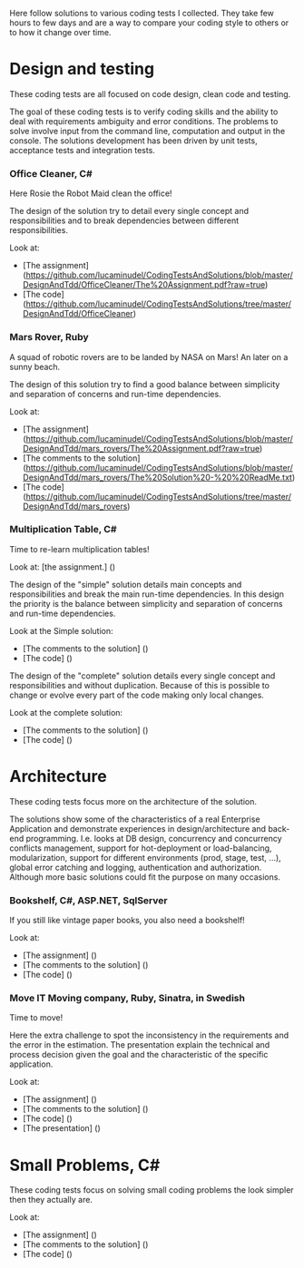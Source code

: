 Here follow solutions to various coding tests I collected.
They take few hours to few days and are a way to compare your coding style to others or to how it change over time.


# Design and testing
These coding tests are all focused on code design, clean code and testing.

The goal of these coding tests is to verify coding skills and the ability to deal with requirements ambiguity and error conditions.
The problems to solve involve input from the command line, computation and output in the console.
The solutions development has been driven by unit tests, acceptance tests and integration tests.



### Office Cleaner, C# 
Here Rosie the Robot Maid clean the office!

The design of the solution try to detail every single concept and responsibilities and to break dependencies between different responsibilities.

Look at:
- [The assignment] (https://github.com/lucaminudel/CodingTestsAndSolutions/blob/master/DesignAndTdd/OfficeCleaner/The%20Assignment.pdf?raw=true)
- [The code] (https://github.com/lucaminudel/CodingTestsAndSolutions/tree/master/DesignAndTdd/OfficeCleaner)


### Mars Rover, Ruby
A squad of robotic rovers are to be landed by NASA on Mars! An later on a sunny beach.

The design of this solution try to find a good balance between simplicity and separation of concerns and run-time dependencies.


Look at:
- [The assignment] (https://github.com/lucaminudel/CodingTestsAndSolutions/blob/master/DesignAndTdd/mars_rovers/The%20Assignment.pdf?raw=true)
- [The comments to the solution] (https://github.com/lucaminudel/CodingTestsAndSolutions/blob/master/DesignAndTdd/mars_rovers/The%20Solution%20-%20%20ReadMe.txt)
- [The code] (https://github.com/lucaminudel/CodingTestsAndSolutions/tree/master/DesignAndTdd/mars_rovers)



### Multiplication Table, C# 
Time to re-learn multiplication tables!

Look at: [the assignment.] ()

The design of the "simple" solution details main concepts and responsibilities and break the main run-time dependencies.
In this design the priority is the balance between simplicity and separation of concerns and run-time dependencies.

Look at the Simple solution:
- [The comments to the solution] ()
- [The code] ()



The design of the "complete" solution details every single concept and responsibilities and without duplication.
Because of this is possible to change or evolve every part of the code making only local changes.

Look at the complete solution:
- [The comments to the solution] ()
- [The code] ()



# Architecture
These coding tests focus more on the architecture of the solution.

The solutions show some of the characteristics of a real Enterprise Application and demonstrate experiences in design/architecture and back-end programming.
I.e. looks at DB design, concurrency and concurrency conflicts management, support for hot-deployment or load-balancing, modularization, support for different environments (prod, stage, test, ...), global error catching and logging, authentication and authorization.
Although more basic solutions could fit the purpose on many occasions.



### Bookshelf, C#, ASP.NET, SqlServer
If you still like vintage paper books, you also need a bookshelf!

Look at:
- [The assignment] ()
- [The comments to the solution] ()
- [The code] ()


### Move IT Moving company, Ruby, Sinatra, in Swedish
Time to move!

Here the extra challenge to spot the inconsistency in the requirements and the error in the estimation.
The presentation explain the technical and process decision given the goal and the characteristic of the specific application.


Look at:
- [The assignment] ()
- [The comments to the solution] ()
- [The code] ()
- [The presentation] ()





# Small Problems, C# 
These coding tests focus on solving small coding problems the look simpler then they actually are.

Look at:
- [The assignment] ()
- [The comments to the solution] ()
- [The code] ()



